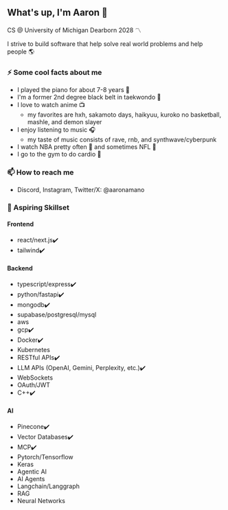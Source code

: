 ## What's up, I'm Aaron 👋
CS @ University of Michigan Dearborn 2028 〽️

I strive to build software that help solve real world problems and help people 🌎

### ⚡ Some cool facts about me
- I played the piano for about 7-8 years 🎹
- I'm a former 2nd degree black belt in taekwondo 🥋
- I love to watch anime 📺
  - my favorites are hxh, sakamoto days, haikyuu, kuroko no basketball, mashle, and demon slayer
- I enjoy listening to music 🎧
  - my taste of music consists of rave, rnb, and synthwave/cyberpunk
- I watch NBA pretty often 🏀 and sometimes NFL 🏈
- I go to the gym to do cardio 👟

### 📫 How to reach me
- Discord, Instagram, Twitter/X: @aaronamano

### 🌱 Aspiring Skillset
#### Frontend
- react/next.js✔️
- tailwind✔️
#### Backend
- typescript/express✔️
- python/fastapi✔️
- mongodb✔️
- supabase/postgresql/mysql
- aws
- gcp✔️
- Docker✔️
- Kubernetes
- RESTful APIs✔️
- LLM APIs (OpenAI, Gemini, Perplexity, etc.)✔️
- WebSockets
- OAuth/JWT
- C++✔️
#### AI
- Pinecone✔️
- Vector Databases✔️
- MCP✔️
- Pytorch/Tensorflow
- Keras
- Agentic AI
- AI Agents
- Langchain/Langgraph
- RAG
- Neural Networks

<!--
**aaronamano/aaronamano** is a ✨ _special_ ✨ repository because its `README.md` (this file) appears on your GitHub profile.

Here are some ideas to get you started:

🔭 I’m currently working on ...
- 🌱 I’m currently learning ...
- 👯 I’m looking to collaborate on ...
- 🤔 I’m looking for help with ...
- 💬 Ask me about ...
- 📫 How to reach me: ...
- 😄 Pronouns: ...
- ⚡ Fun fact: ...
-->
